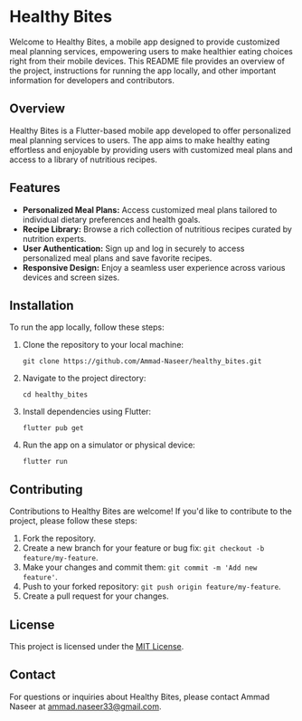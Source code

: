 # Healthy Bites

Welcome to Healthy Bites, a mobile app designed to provide customized meal planning services, empowering users to make healthier eating choices right from their mobile devices. This README file provides an overview of the project, instructions for running the app locally, and other important information for developers and contributors.

## Overview

Healthy Bites is a Flutter-based mobile app developed to offer personalized meal planning services to users. The app aims to make healthy eating effortless and enjoyable by providing users with customized meal plans and access to a library of nutritious recipes. 

## Features

- **Personalized Meal Plans:** Access customized meal plans tailored to individual dietary preferences and health goals.
- **Recipe Library:** Browse a rich collection of nutritious recipes curated by nutrition experts.
- **User Authentication:** Sign up and log in securely to access personalized meal plans and save favorite recipes.
- **Responsive Design:** Enjoy a seamless user experience across various devices and screen sizes.

## Installation

To run the app locally, follow these steps:

1. Clone the repository to your local machine:
   ```
   git clone https://github.com/Ammad-Naseer/healthy_bites.git
   ```

2. Navigate to the project directory:
   ```
   cd healthy_bites
   ```

3. Install dependencies using Flutter:
   ```
   flutter pub get
   ```

4. Run the app on a simulator or physical device:
   ```
   flutter run
   ```

## Contributing

Contributions to Healthy Bites are welcome! If you'd like to contribute to the project, please follow these steps:

1. Fork the repository.
2. Create a new branch for your feature or bug fix: `git checkout -b feature/my-feature`.
3. Make your changes and commit them: `git commit -m 'Add new feature'`.
4. Push to your forked repository: `git push origin feature/my-feature`.
5. Create a pull request for your changes.

## License

This project is licensed under the [MIT License](LICENSE).

## Contact

For questions or inquiries about Healthy Bites, please contact Ammad Naseer at ammad.naseer33@gmail.com.
